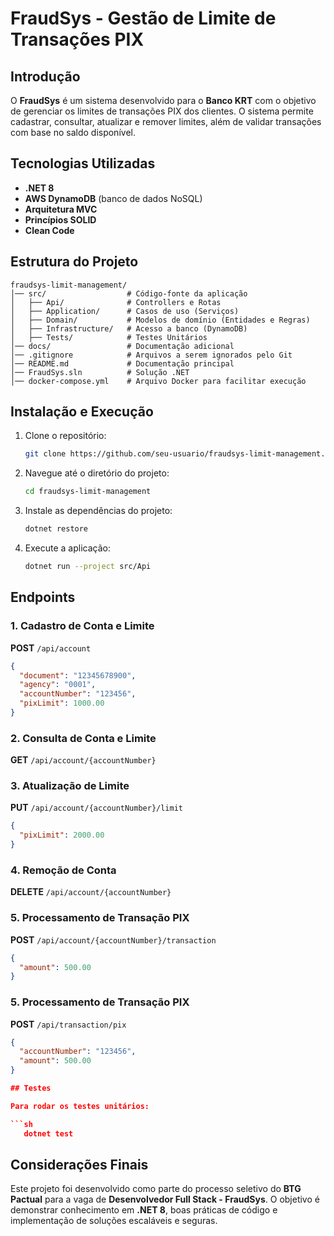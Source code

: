 # FraudSys - Gestão de Limite de Transações PIX

## Introdução

O **FraudSys** é um sistema desenvolvido para o **Banco KRT** com o objetivo de gerenciar os limites de transações PIX dos clientes. O sistema permite cadastrar, consultar, atualizar e remover limites, além de validar transações com base no saldo disponível.

## Tecnologias Utilizadas

- **.NET 8**
- **AWS DynamoDB** (banco de dados NoSQL)
- **Arquitetura MVC**
- **Princípios SOLID**
- **Clean Code**

## Estrutura do Projeto

```
fraudsys-limit-management/
│── src/                  # Código-fonte da aplicação
│   ├── Api/              # Controllers e Rotas
│   ├── Application/      # Casos de uso (Serviços)
│   ├── Domain/           # Modelos de domínio (Entidades e Regras)
│   ├── Infrastructure/   # Acesso a banco (DynamoDB)
│   ├── Tests/            # Testes Unitários
│── docs/                 # Documentação adicional
│── .gitignore            # Arquivos a serem ignorados pelo Git
│── README.md             # Documentação principal
│── FraudSys.sln          # Solução .NET
│── docker-compose.yml    # Arquivo Docker para facilitar execução
```

## Instalação e Execução

1. Clone o repositório:
   ```sh
   git clone https://github.com/seu-usuario/fraudsys-limit-management.git
   ```
2. Navegue até o diretório do projeto:
   ```sh
   cd fraudsys-limit-management
   ```
3. Instale as dependências do projeto:
   ```sh
   dotnet restore
   ```
4. Execute a aplicação:
   ```sh
   dotnet run --project src/Api
   ```

## Endpoints

### 1. Cadastro de Conta e Limite

**POST** `/api/account`

```json
{
  "document": "12345678900",
  "agency": "0001",
  "accountNumber": "123456",
  "pixLimit": 1000.00
}
```

### 2. Consulta de Conta e Limite

**GET** `/api/account/{accountNumber}`

### 3. Atualização de Limite

**PUT** `/api/account/{accountNumber}/limit`

```json
{
  "pixLimit": 2000.00
}
```

### 4. Remoção de Conta

**DELETE** `/api/account/{accountNumber}`

### 5. Processamento de Transação PIX

**POST** `/api/account/{accountNumber}/transaction`

```json
{
  "amount": 500.00
}
```
### 5. Processamento de Transação PIX

**POST** `/api/transaction/pix`

```json
{
  "accountNumber": "123456",
  "amount": 500.00
}

## Testes

Para rodar os testes unitários:

```sh
   dotnet test
```

## Considerações Finais

Este projeto foi desenvolvido como parte do processo seletivo do **BTG Pactual** para a vaga de **Desenvolvedor Full Stack - FraudSys**. O objetivo é demonstrar conhecimento em **.NET 8**, boas práticas de código e implementação de soluções escaláveis e seguras.
